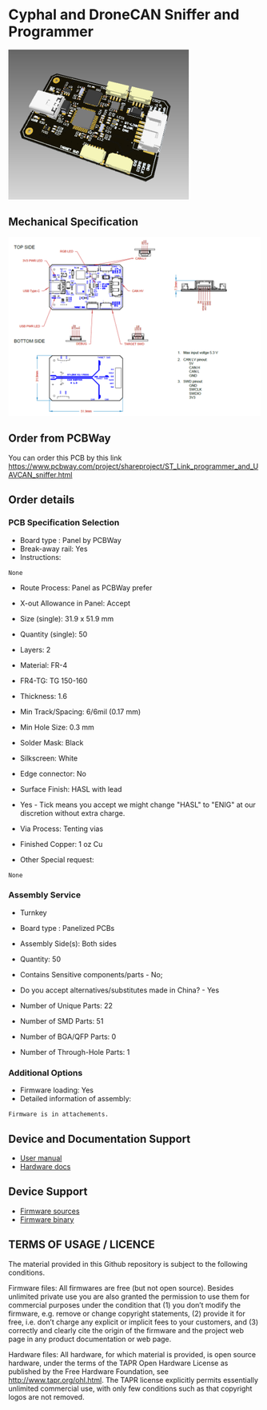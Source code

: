 # Cyphal and DroneCAN Sniffer and Programmer

<img src="doc/view.png" alt="drawing" height="300"/>

## Mechanical Specification

<img src="doc/drw.png" alt="drawing"/>

## Order from PCBWay

You can order this PCB by this link https://www.pcbway.com/project/shareproject/ST_Link_programmer_and_UAVCAN_sniffer.html

## Order details

### PCB Specification Selection

- Board type : Panel by PCBWay
- Break-away rail: Yes
- Instructions:
~~~
None
~~~
- Route Process: Panel as PCBWay prefer
- X-out Allowance in Panel:  Accept

- Size (single): 31.9 x 51.9 mm
- Quantity (single): 50
- Layers: 2

- Material: FR-4
- FR4-TG: TG 150-160
- Thickness: 1.6
- Min Track/Spacing: 6/6mil (0.17 mm)
- Min Hole Size: 0.3 mm
- Solder Mask: Black
- Silkscreen: White
- Edge connector: No
- Surface Finish: HASL with lead
- Yes - Tick means you accept we might change "HASL" to "ENIG" at our discretion without extra charge.
- Via Process: Tenting vias
- Finished Copper: 1 oz Cu
- Other Special request:
~~~
None
~~~

### Assembly Service

- Turnkey
- Board type : Panelized PCBs
-  Assembly Side(s): Both sides
- Quantity: 50
- Contains Sensitive components/parts - No; 
- Do you accept alternatives/substitutes made in China? - Yes

- Number of Unique Parts: 22
- Number of SMD Parts: 51
- Number of BGA/QFP Parts: 0 
- Number of Through-Hole Parts: 1

### Additional Options

- Firmware loading: Yes
- Detailed information of assembly:
~~~
Firmware is in attachements.
~~~

## Device and Documentation Support

- [User manual](https://raccoonlabdev.github.io/docs/guide/programmer_sniffer/)
- [Hardware docs](doc/doc.pdf)

## Device Support

- [Firmware sources](https://github.com/RaccoonlabDev/node)
- [Firmware binary](https://github.com/RaccoonLabHardware/SNIFFER/tree/v1.3/firmware)

## TERMS OF USAGE / LICENCE

The material provided in this Github repository is subject to the following conditions. 

Firmware files: All firmwares are free (but not open source). Besides unlimited private use you are also granted the permission to use them for commercial purposes under the condition that (1) you don’t modify the firmware, e.g. remove or change copyright statements, (2) provide it for free, i.e. don’t charge any explicit or implicit fees to your customers, and (3) correctly and clearly cite the origin of the firmware and the project web page in any product documentation or web page. 

Hardware files: All hardware, for which material is provided, is open source hardware, under the terms of the TAPR Open Hardware License as published by the Free Hardware Foundation, see http://www.tapr.org/ohl.html. The TAPR license explicitly permits essentially unlimited commercial use, with only few conditions such as that copyright logos are not removed.